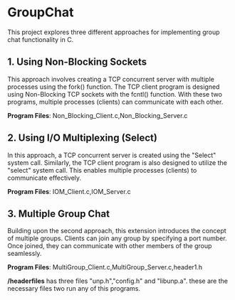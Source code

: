# GroupChat

This project explores three different approaches for implementing group chat functionality in C.

## 1. Using Non-Blocking Sockets

This approach involves creating a TCP concurrent server with multiple processes using the fork() function. The TCP client program is designed using Non-Blocking TCP sockets with the fcntl() function. With these two programs, multiple processes (clients) can communicate with each other.

**Program Files**: Non_Blocking_Client.c,Non_Blocking_Server.c

## 2. Using I/O Multiplexing (Select)

In this approach, a TCP concurrent server is created using the "Select" system call. Similarly, the TCP client program is also designed to utilize the "select" system call. This enables multiple processes (clients) to communicate effectively.

**Program Files**: IOM_Client.c,IOM_Server.c

## 3. Multiple Group Chat

Building upon the second approach, this extension introduces the concept of multiple groups. Clients can join any group by specifying a port number. Once joined, they can communicate with other members of the group seamlessly.

**Program Files**: MultiGroup_Client.c,MultiGroup_Server.c,header1.h

**/headerfiles** has three files "unp.h","config.h" and "libunp.a". these are the necessary files two run any of this programs.

